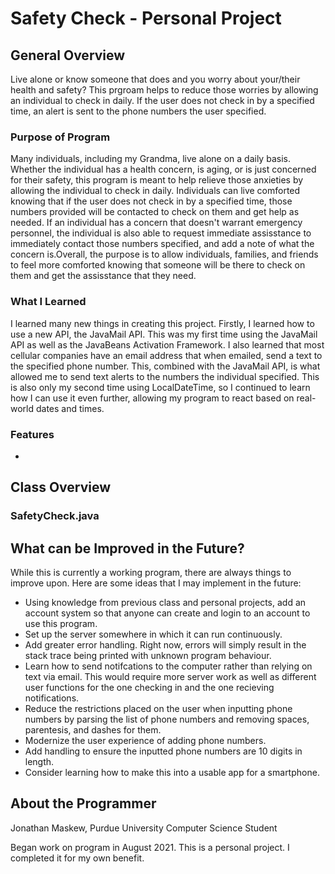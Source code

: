 # Safety Check - Personal Project

## General Overview
Live alone or know someone that does and you worry about your/their health and safety? This prgroam helps to reduce those worries by allowing an individual to check in daily. If the user does not check in by a specified time, an alert is sent to the phone numbers the user specified.

### Purpose of Program
Many individuals, including my Grandma, live alone on a daily basis. Whether the individual has a health concern, is aging, or is just concerned for their safety, this program is meant to help relieve those anxieties by allowing the individual to check in daily. Individuals can live comforted knowing that if the user does not check in by a specified time, those numbers provided will be contacted to check on them and get help as needed. If an individual has a concern that doesn't warrant emergency personnel, the individual is also able to request immediate assisstance to immediately contact those numbers specified, and add a note of what the concern is.Overall, the purpose is to allow individuals, families, and friends to feel more comforted knowing that someone will be there to check on them and get the assisstance that they need.

### What I Learned
I learned many new things in creating this project. Firstly, I learned how to use a new API, the JavaMail API. This was my first time using the JavaMail API as well as the JavaBeans Activation Framework. I also learned that most cellular companies have an email address that when emailed, send a text to the specified phone number. This, combined with the JavaMail API, is what allowed me to send text alerts to the numbers the individual specified. This is also only my second time using  LocalDateTime, so I continued to learn how I can use it even further, allowing my program to react based on real-world dates and times.

### Features
- 

## Class Overview
### SafetyCheck.java


## What can be Improved in the Future?
While this is currently a working program, there are always things to improve upon. Here are some ideas that I may implement in the future:
- Using knowledge from previous class and personal projects, add an account system so that anyone can create and login to an account to use this program.
- Set up the server somewhere in which it can run continuously.
- Add greater error handling. Right now, errors will simply result in the stack trace being printed with unknown program behaviour.
- Learn how to send notifcations to the computer rather than relying on text via email. This would require more server work as well as different user functions for the one checking in and the one recieving notifications.
- Reduce the restrictions placed on the user when inputting phone numbers by parsing the list of phone numbers and removing spaces, parentesis, and dashes for them.
- Modernize the user experience of adding phone numbers.
- Add handling to ensure the inputted phone numbers are 10 digits in length.
- Consider learning how to make this into a usable app for a smartphone.

## About the Programmer
Jonathan Maskew, Purdue University Computer Science Student

Began work on program in August 2021. This is a personal project. I completed it for my own benefit.
